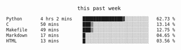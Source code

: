 <p align="center"><samp>this past week</samp></p>
<!--START_SECTION:waka-->

```txt
Python       4 hrs 2 mins    ███████████████▓░░░░░░░░░   62.73 %
C            50 mins         ███▒░░░░░░░░░░░░░░░░░░░░░   13.14 %
Makefile     49 mins         ███▒░░░░░░░░░░░░░░░░░░░░░   12.75 %
Markdown     17 mins         █░░░░░░░░░░░░░░░░░░░░░░░░   04.65 %
HTML         13 mins         █░░░░░░░░░░░░░░░░░░░░░░░░   03.56 %
```

<!--END_SECTION:waka-->



